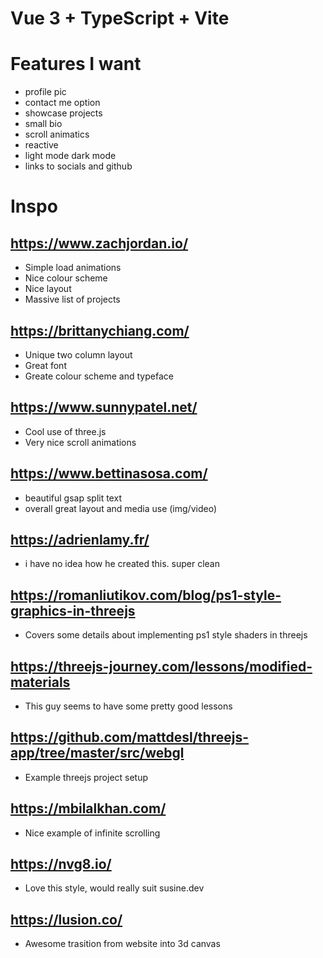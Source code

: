 # Vue 3 + TypeScript + Vite

# Features I want

- profile pic
- contact me option
- showcase projects
- small bio
- scroll animatics
- reactive
- light mode dark mode
- links to socials and github

# Inspo

## https://www.zachjordan.io/

- Simple load animations
- Nice colour scheme
- Nice layout
- Massive list of projects

## https://brittanychiang.com/

- Unique two column layout
- Great font
- Greate colour scheme and typeface

## https://www.sunnypatel.net/

- Cool use of three.js
- Very nice scroll animations

## https://www.bettinasosa.com/

- beautiful gsap split text
- overall great layout and media use (img/video)

## https://adrienlamy.fr/

- i have no idea how he created this. super clean

## https://romanliutikov.com/blog/ps1-style-graphics-in-threejs

- Covers some details about implementing ps1 style shaders in threejs

## https://threejs-journey.com/lessons/modified-materials

- This guy seems to have some pretty good lessons

## https://github.com/mattdesl/threejs-app/tree/master/src/webgl

- Example threejs project setup

## https://mbilalkhan.com/

- Nice example of infinite scrolling

## https://nvg8.io/

- Love this style, would really suit susine.dev

## https://lusion.co/

- Awesome trasition from website into 3d canvas
